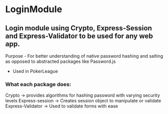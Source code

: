 # LoginModule
## Login module using Crypto, Express-Session and Express-Validator to be used for any web app. 

Purpose - For better understanding of native password hashing and salting as opposed to abstracted packages like Password.js

- Used in PokerLeague

### What each package does: 

Crypto -> provides algorithms for hashing password with varying security levels
Express-session -> Creates session object to manipulate or validate
Express-Validator -> Used to validate forms with ease
